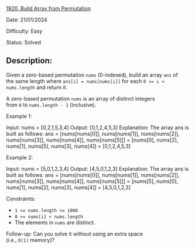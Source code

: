 [1920\. Build Array from Permutation](https://leetcode.com/problems/build-array-from-permutation/)

Date: 21/01/2024

Difficulty: Easy

Status: Solved

## Description:

Given a zero-based permutation `nums` (0-indexed), build an array `ans` of the same length where `ans[i] = nums[nums[i]]` for each `0 <= i < nums.length` and return it.

A zero-based permutation `nums` is an array of distinct integers from `0` to `nums.length - 1` (inclusive).

Example 1:

Input: nums = [0,2,1,5,3,4]
Output: [0,1,2,4,5,3] Explanation: The array ans is built as follows:
ans = [nums[nums[0]], nums[nums[1]], nums[nums[2]], nums[nums[3]], nums[nums[4]], nums[nums[5]]]
    = [nums[0], nums[2], nums[1], nums[5], nums[3], nums[4]]
    = [0,1,2,4,5,3]

Example 2:

Input: nums = [5,0,1,2,3,4]
Output: [4,5,0,1,2,3]
Explanation: The array ans is built as follows:
ans = [nums[nums[0]], nums[nums[1]], nums[nums[2]], nums[nums[3]], nums[nums[4]], nums[nums[5]]]
    = [nums[5], nums[0], nums[1], nums[2], nums[3], nums[4]]
    = [4,5,0,1,2,3]

Constraints:

-   `1 <= nums.length <= 1000`
-   `0 <= nums[i] < nums.length`
-   The elements in `nums` are distinct.

Follow-up: Can you solve it without using an extra space (i.e., `O(1)` memory)?